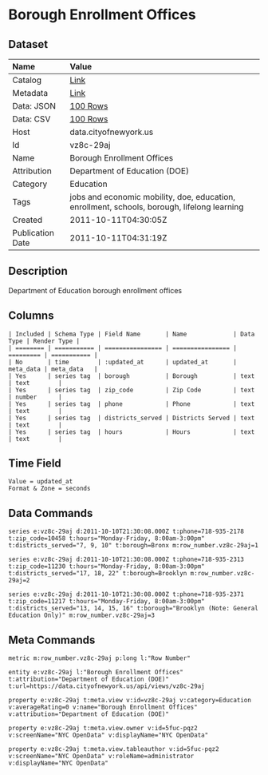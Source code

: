# Borough Enrollment Offices

## Dataset

| Name | Value |
| :--- | :---- |
| Catalog | [Link](https://catalog.data.gov/dataset/borough-enrollment-offices-2c1fd) |
| Metadata | [Link](https://data.cityofnewyork.us/api/views/vz8c-29aj) |
| Data: JSON | [100 Rows](https://data.cityofnewyork.us/api/views/vz8c-29aj/rows.json?max_rows=100) |
| Data: CSV | [100 Rows](https://data.cityofnewyork.us/api/views/vz8c-29aj/rows.csv?max_rows=100) |
| Host | data.cityofnewyork.us |
| Id | vz8c-29aj |
| Name | Borough Enrollment Offices |
| Attribution | Department of Education (DOE) |
| Category | Education |
| Tags | jobs and economic mobility, doe, education, enrollment, schools, borough, lifelong learning |
| Created | 2011-10-11T04:30:05Z |
| Publication Date | 2011-10-11T04:31:19Z |

## Description

Department of Education borough enrollment offices

## Columns

```ls
| Included | Schema Type | Field Name       | Name             | Data Type | Render Type |
| ======== | =========== | ================ | ================ | ========= | =========== |
| No       | time        | :updated_at      | updated_at       | meta_data | meta_data   |
| Yes      | series tag  | borough          | Borough          | text      | text        |
| Yes      | series tag  | zip_code         | Zip Code         | text      | number      |
| Yes      | series tag  | phone            | Phone            | text      | text        |
| Yes      | series tag  | districts_served | Districts Served | text      | text        |
| Yes      | series tag  | hours            | Hours            | text      | text        |
```

## Time Field

```ls
Value = updated_at
Format & Zone = seconds
```

## Data Commands

```ls
series e:vz8c-29aj d:2011-10-10T21:30:08.000Z t:phone=718-935-2178 t:zip_code=10458 t:hours="Monday-Friday, 8:00am-3:00pm" t:districts_served="7, 9, 10" t:borough=Bronx m:row_number.vz8c-29aj=1

series e:vz8c-29aj d:2011-10-10T21:30:08.000Z t:phone=718-935-2313 t:zip_code=11230 t:hours="Monday-Friday, 8:00am-3:00pm" t:districts_served="17, 18, 22" t:borough=Brooklyn m:row_number.vz8c-29aj=2

series e:vz8c-29aj d:2011-10-10T21:30:08.000Z t:phone=718-935-2371 t:zip_code=11217 t:hours="Monday-Friday, 8:00am-3:00pm" t:districts_served="13, 14, 15, 16" t:borough="Brooklyn (Note: General Education Only)" m:row_number.vz8c-29aj=3
```

## Meta Commands

```ls
metric m:row_number.vz8c-29aj p:long l:"Row Number"

entity e:vz8c-29aj l:"Borough Enrollment Offices" t:attribution="Department of Education (DOE)" t:url=https://data.cityofnewyork.us/api/views/vz8c-29aj

property e:vz8c-29aj t:meta.view v:id=vz8c-29aj v:category=Education v:averageRating=0 v:name="Borough Enrollment Offices" v:attribution="Department of Education (DOE)"

property e:vz8c-29aj t:meta.view.owner v:id=5fuc-pqz2 v:screenName="NYC OpenData" v:displayName="NYC OpenData"

property e:vz8c-29aj t:meta.view.tableauthor v:id=5fuc-pqz2 v:screenName="NYC OpenData" v:roleName=administrator v:displayName="NYC OpenData"
```